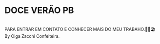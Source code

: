 <h1>DOCE VERÃO PB</h1>
</br>
PARA ENTRAR EM CONTATO E CONHECER MAIS DO MEU TRABAHO.💖🍰🏖️
</br>
By Olga Zacchi Confeiteira.
